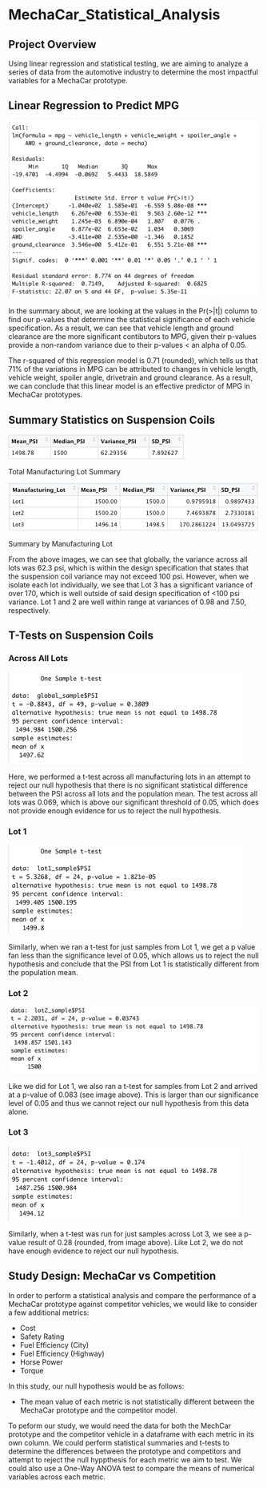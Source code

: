 # MechaCar_Statistical_Analysis

## Project Overview

Using linear regression and statistical testing, we are aiming to analyze a series of data from the automotive industry to determine the most impactful variables for a MechaCar prototype.

## Linear Regression to Predict MPG

![Linear Regression](Images/Linear_Regression_MPG.png)

In the summary about, we are looking at the values in the Pr(>|t|) column to find our p-values that determine the statistical significance of each vehicle specification. As a result, we can see that vehicle length and ground clearance are the more significant contibutors to MPG, given their p-values provide a non-random variance due to their p-values < an alpha of 0.05.

The r-squared of this regression model is 0.71 (rounded), which tells us that 71% of the variations in MPG can be attributed to changes in vehicle length, vehicle weight, spoiler angle, drivetrain and ground clearance. As a result, we can conclude that this linear model is an effective predictor of MPG in MechaCar prototypes.

## Summary Statistics on Suspension Coils

![Total_Summary](Images/Total_Summary.png)

Total Manufacturing Lot Summary

![Lot_Summary](Images/Lot_Summary.png)

Summary by Manufacturing Lot

From the above images, we can see that globally, the variance across all lots was 62.3 psi, which is within the design specification that states that the suspension coil variance may not exceed 100 psi. However, when we isolate each lot individually, we see that Lot 3 has a significant variance of over 170, which is well outside of said design specification of <100 psi variance. Lot 1 and 2 are well within range at variances of 0.98 and 7.50, respectively.

## T-Tests on Suspension Coils

### Across All Lots
![Global T-Test](Images/Global_ttest.png)

Here, we performed a t-test across all manufacturing lots in an attempt to reject our null hypothesis that there is no significant statistical difference between the PSI across all lots and the population mean. The test across all lots was 0.069, which is above our significant threshold of 0.05, which does not provide enough evidence for us to reject the null hypothesis.

### Lot 1
![Lot 1](Images/lot1_ttest.png)

Similarly, when we ran a t-test for just samples from Lot 1, we get a p value fan less than the significance level of 0.05, which allows us to reject the null hypothesis and conclude that the PSI from Lot 1 is statistically different from the population mean.

### Lot 2
![Lot 2](Images/lot2_ttest.png)

Like we did for Lot 1, we also ran a t-test for samples from Lot 2 and arrived at a p-value of 0.083 (see image above). This is larger than our significance level of 0.05 and thus we cannot reject our null hypothesis from this data alone.

### Lot 3
![Lot 3](Images/lot3_ttest.png)

Similarly, when a t-test was run for just samples across Lot 3, we see a p-value result of 0.28 (rounded, from image above). Like Lot 2, we do not have enough evidence to reject our null hypothesis.

## Study Design: MechaCar vs Competition

In order to perform a statistical analysis and compare the performance of a MechaCar prototype against competitor vehicles, we would like to consider a few additional metrics:
- Cost
- Safety Rating
- Fuel Efficiency (City)
- Fuel Efficiency (Highway)
- Horse Power
- Torque

In this study, our null hypothesis would be as follows:
- The mean value of each metric is not statistically different between the MechaCar prototype and the competitor model.

To peform our study, we would need the data for both the MechCar prototype and the competitor vehicle in a dataframe with each metric in its own column. We could perform statistical summaries and t-tests to determine the differences between the prototype and competitors and attempt to reject the null hyppthesis for each metric we aim to test. We could also use a One-Way ANOVA test to compare the means of numerical variables across each metric.

